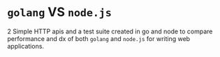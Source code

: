 # `golang` VS `node.js`

2 Simple HTTP apis and a test suite created in go and node to compare performance and dx of both `golang` and `node.js` for writing web applications. 
